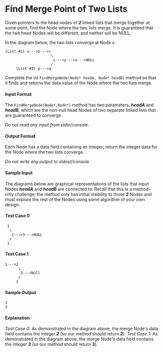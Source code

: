 # Find Merge Point of Two Lists

Given pointers to the head nodes of __*2*__ linked lists that merge together at some point, find the Node where the two lists merge. It is guaranteed that the two head Nodes will be different, and neither will be NULL.

In the diagram below, the two lists converge at Node x:
```
[List #1] a--->b--->c
                     \
                      x--->y--->z--->NULL
                     /
     [List #2] p--->q
```

Complete the int `FindMergeNode(Node* headA, Node* headB)` method so that it finds and returns the data value of the Node where the two lists merge.

#### Input Format
The `FindMergeNode(Node*,Node*)` method has two parameters, __*headA*__ and __*headB*__, which are the non-null head Nodes of two separate linked lists that are guaranteed to converge.

*Do not read any input from stdin/console.*

#### Output Format
Each Node has a data field containing an integer; return the integer data for the Node where the two lists converge.

*Do not write any output to stdout/console.*

#### Sample Input
The diagrams below are graphical representations of the lists that input Nodes __*headA*__ and __*headB*__ are connected to. Recall that this is a method-only challenge; the method only has initial visibility to those __*2*__ Nodes and must explore the rest of the Nodes using some algorithm of your own design.

#### Test Case 0
```
 1
  \
   2--->3--->NULL
  /
 1
```

#### Test Case 1
```
1--->2
      \
       3--->Null
      /
     1
```

#### Sample Output
```
2
3
```

#### Explanation

*Test Case 0:* As demonstrated in the diagram above, the merge Node's data field contains the integer __*2*__ (so our method should return __*2*__).
*Test Case 1:* As demonstrated in the diagram above, the merge Node's data field contains the integer __*3*__ (so our method should return __*3*__).
